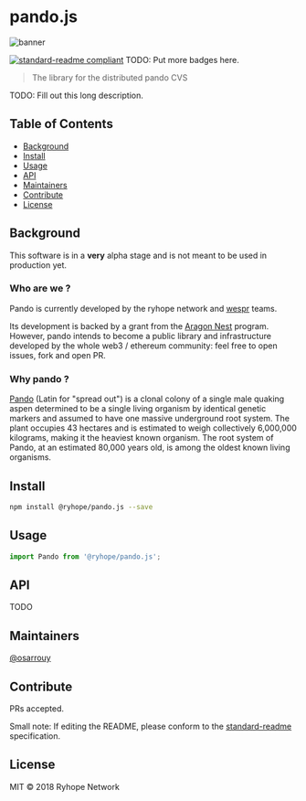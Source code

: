 # pando.js

![banner]()

[![standard-readme compliant](https://img.shields.io/badge/standard--readme-OK-green.svg?style=flat-square)](https://github.com/RichardLitt/standard-readme)
TODO: Put more badges here.

> The library for the distributed pando CVS 

TODO: Fill out this long description.

## Table of Contents

- [Background](#background)
- [Install](#install)
- [Usage](#usage)
- [API](#api)
- [Maintainers](#maintainers)
- [Contribute](#contribute)
- [License](#license)

## Background

This software is in a **very** alpha stage and is not meant to be used in production yet.

### Who are we ?

Pando is currently developed by the ryhope network and [wespr](http://www.wespr.co) teams.


Its development is backed by a grant from the [Aragon Nest](https://github.com/aragon/nest) program. However, pando intends to become a public library and infrastructure developed by the whole web3 / ethereum community: feel free to open issues, fork and open PR.

### Why pando ?

[Pando](https://en.wikipedia.org/wiki/Pando_(tree)) (Latin for "spread out") is a clonal colony of a single male quaking aspen determined to be a single living organism by identical genetic markers and assumed to have one massive underground root system. The plant occupies 43 hectares and is estimated to weigh collectively 6,000,000 kilograms, making it the heaviest known organism. The root system of Pando, at an estimated 80,000 years old, is among the oldest known living organisms.


## Install

```zsh
npm install @ryhope/pando.js --save
```

## Usage

```javascript
import Pando from '@ryhope/pando.js';
```

## API

TODO

## Maintainers

[@osarrouy](https://github.com/osarrouy)

## Contribute

PRs accepted.

Small note: If editing the README, please conform to the [standard-readme](https://github.com/RichardLitt/standard-readme) specification.

## License

MIT © 2018 Ryhope Network
